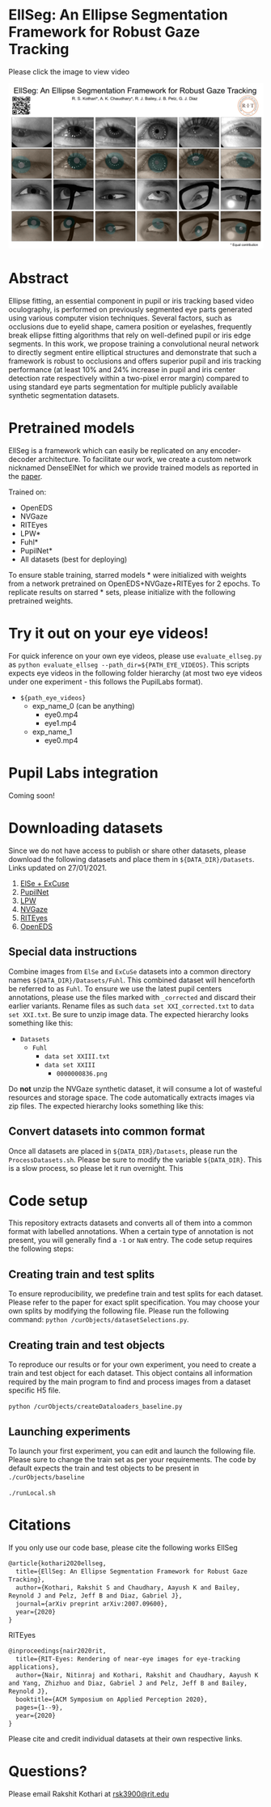 # EllSeg: An Ellipse Segmentation Framework for Robust Gaze Tracking

Please click the image to view video

[![Promotional image](./figures/promotional_image.jpg)](https://youtu.be/rRhHXb-R-E8?t=7)

# Abstract
Ellipse fitting, an essential component in pupil or iris tracking based video oculography, is performed on previously segmented eye parts generated using various computer vision techniques. Several factors, such as occlusions due to eyelid shape, camera position or eyelashes, frequently break ellipse fitting algorithms that rely on well-defined pupil or iris edge segments. In this work, we propose training a convolutional neural network to directly segment entire elliptical structures and demonstrate that such a framework is robust to occlusions and offers superior pupil and iris tracking performance (at least 10% and 24% increase in pupil and iris center detection rate respectively within a two-pixel error margin) compared to using standard eye parts segmentation for multiple publicly available synthetic segmentation datasets.

# Pretrained models
EllSeg is a framework which can easily be replicated on any encoder-decoder architecture. To facilitate our work, we create a custom network nicknamed DenseElNet for which we provide trained models as reported in the [paper](https://arxiv.org/abs/2007.09600).

Trained on:

* OpenEDS
* NVGaze
* RITEyes
* LPW*
* Fuhl*
* PupilNet*
* All datasets (best for deploying)

To ensure stable training, starred models * were initialized with weights from a network pretrained on OpenEDS+NVGaze+RITEyes for 2 epochs. To replicate results on starred * sets,  please initialize with the following pretrained weights.

# Try it out on your eye videos!
For quick inference on your own eye videos, please use `evaluate_ellseg.py` as `python evaluate_ellseg --path_dir=${PATH_EYE_VIDEOS}`. This scripts expects eye videos in the following folder hierarchy (at most two eye videos under one experiment - this follows the PupilLabs format).

* `${path_eye_videos}`
	* exp_name_0 (can be anything)
		* eye0.mp4
		* eye1.mp4
	* exp_name_1
		* eye0.mp4


# Pupil Labs integration
Coming soon! 

# Downloading datasets

Since we do not have access to publish or share other datasets, please download the following datasets and place them in `${DATA_DIR}/Datasets`. Links updated on 27/01/2021.

1. [ElSe + ExCuse](https://atreus.informatik.uni-tuebingen.de/seafile/d/8e2ab8c3fdd444e1a135/?p=%2Fdatasets-head-mounted&mode=list)
2. [PupilNet](https://atreus.informatik.uni-tuebingen.de/seafile/d/8e2ab8c3fdd444e1a135/?p=%2Fdatasets-head-mounted&mode=list)
3. [LPW](https://www.mpi-inf.mpg.de/departments/computer-vision-and-machine-learning/research/gaze-based-human-computer-interaction/labelled-pupils-in-the-wild-lpw/)
4.  [NVGaze](https://sites.google.com/nvidia.com/nvgaze)
5. [RITEyes](https://cs.rit.edu/~cgaplab/RIT-Eyes/)
6. [OpenEDS](https://research.fb.com/programs/openeds-challenge)

## Special data instructions
Combine images from `ElSe` and `ExCuSe` datasets into a common directory names `${DATA_DIR}/Datasets/Fuhl`. This combined dataset will henceforth be referred to as `Fuhl`. To ensure we use the latest pupil centers annotations, please use the files marked with `_corrected` and discard their earlier variants. Rename files as such `data set XXI_corrected.txt` to `data set XXI.txt`. Be sure to unzip image data. The expected hierarchy looks something like this:

* `Datasets`
	* `Fuhl`
		* `data set XXIII.txt`
		* `data set XXIII`
			* `0000000836.png`

Do **not** unzip the NVGaze synthetic dataset, it will consume a lot of wasteful resources and storage space. The code automatically extracts images via zip files. The expected hierarchy looks something like this:

## Convert datasets into common format
Once all datasets are placed in `${DATA_DIR}/Datasets`, please run the `ProcessDatasets.sh`. Please be sure to modify the variable `${DATA_DIR}`. This is a slow process, so please let it run overnight. This

# Code setup
This repository extracts datasets and converts all of them into a common format with labelled annotations. When a certain type of annotation is not present, you will generally find a `-1` or `NaN` entry. The code setup requires the following steps:

## Creating train and test splits
To ensure reproducibility, we predefine train and test splits for each dataset. Please refer to the paper for exact split specification. You may choose your own splits by modifying the following file. Please run the following command:
 `python /curObjects/datasetSelections.py`. 

## Creating train and test objects
To reproduce our results or for your own experiment, you need to create a train and test object for each dataset. This object contains all information required by the main program to find and process images from a dataset specific H5 file.

`python /curObjects/createDataloaders_baseline.py`

## Launching experiments
To launch your first experiment, you can edit and launch the following file. Please sure to change the train set as per your requirements. The code by default expects the train and test objects to be present in `./curObjects/baseline`

`./runLocal.sh`

# Citations
If you only use our code base, please cite the following works
EllSeg 
```
@article{kothari2020ellseg,
  title={EllSeg: An Ellipse Segmentation Framework for Robust Gaze Tracking},
  author={Kothari, Rakshit S and Chaudhary, Aayush K and Bailey, Reynold J and Pelz, Jeff B and Diaz, Gabriel J},
  journal={arXiv preprint arXiv:2007.09600},
  year={2020}
}
```
RITEyes
```
@inproceedings{nair2020rit,
  title={RIT-Eyes: Rendering of near-eye images for eye-tracking applications},
  author={Nair, Nitinraj and Kothari, Rakshit and Chaudhary, Aayush K and Yang, Zhizhuo and Diaz, Gabriel J and Pelz, Jeff B and Bailey, Reynold J},
  booktitle={ACM Symposium on Applied Perception 2020},
  pages={1--9},
  year={2020}
}
```
Please cite and credit individual datasets at their own respective links.

# Questions?
Please email Rakshit Kothari at rsk3900@rit.edu

